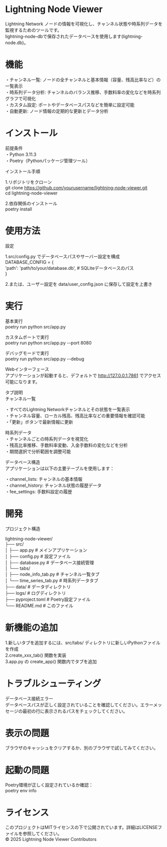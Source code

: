 # Lightning Node Viewer  
Lightning Network ノードの情報を可視化し、チャンネル状態や時系列データを監視するためのツールです。  
lightning-node-dbで保存されたデータベースを使用します(lightning-node.db)。
  
# 機能  
・チャンネル一覧: ノードの全チャンネルと基本情報（容量、残高比率など）の一覧表示  
・時系列データ分析: チャンネルのバランス推移、手数料率の変化などを時系列グラフで可視化  
・カスタム設定: ポートやデータベースパスなどを簡単に設定可能  
・自動更新: ノード情報の定期的な更新とデータ分析  
  
# インストール  
前提条件  
・Python 3.11.3  
・Poetry（Pythonパッケージ管理ツール）  
  
インストール手順  
  
1.リポジトリをクローン  
   git clone https://github.com/yourusername/lightning-node-viewer.git  
   cd lightning-node-viewer  
  
2.依存関係のインストール  
   poetry install  
  
# 使用方法  
設定  
  
1.src/config.py でデータベースパスやサーバー設定を構成  
   DATABASE_CONFIG = {  
      'path': 'path/to/your/database.db',  # SQLiteデータベースのパス  
   }  
  
2.または、ユーザー設定を data/user_config.json に保存して設定を上書き  
  
# 実行  
  
基本実行  
poetry run python src/app.py  
  
カスタムポートで実行  
poetry run python src/app.py --port 8080  
  
デバッグモードで実行  
poetry run python src/app.py --debug  
  
Webインターフェース  
アプリケーションが起動すると、デフォルトで http://127.0.0.1:7861 でアクセス可能になります。  
  
タブ説明  
チャンネル一覧  
  
・すべてのLightning Networkチャンネルとその状態を一覧表示  
・チャンネル容量、ローカル残高、残高比率などの重要情報を確認可能  
・「更新」ボタンで最新情報に更新  
  
時系列データ  
・チャンネルごとの時系列データを視覚化  
・残高比率推移、手数料率変動、入金手数料の変化などを分析  
・期間選択で分析範囲を調整可能  
  
データベース構造  
アプリケーションは以下の主要テーブルを使用します：  
  
・channel_lists: チャンネルの基本情報  
・channel_history: チャンネル状態の履歴データ  
・fee_settings: 手数料設定の履歴  
  
# 開発  
プロジェクト構造  
  
lightning-node-viewer/  
├── src/  
│   ├── app.py          # メインアプリケーション  
│   ├── config.py       # 設定ファイル  
│   ├── database.py     # データベース接続管理  
│   └── tabs/  
│       ├── node_info_tab.py    # チャンネル一覧タブ  
│       └── time_series_tab.py  # 時系列データタブ  
├── data/               # データディレクトリ  
├── logs/               # ログディレクトリ  
├── pyproject.toml      # Poetry設定ファイル  
└── README.md           # このファイル  
  
# 新機能の追加  
  
1.新しいタブを追加するには、src/tabs/ ディレクトリに新しいPythonファイルを作成  
2.create_xxx_tab() 関数を実装  
3.app.py の create_app() 関数内でタブを追加  
  
# トラブルシューティング  
データベース接続エラー  
データベースパスが正しく設定されていることを確認してください。エラーメッセージの最初の行に表示されるパスをチェックしてください。  
  
# 表示の問題  
ブラウザのキャッシュをクリアするか、別のブラウザで試してみてください。  
  
# 起動の問題  
Poetry環境が正しく設定されているか確認：  
   poetry env info  
  
# ライセンス  
このプロジェクトはMITライセンスの下で公開されています。詳細はLICENSEファイルを参照してください。  
© 2025 Lightning Node Viewer Contributors  
  
